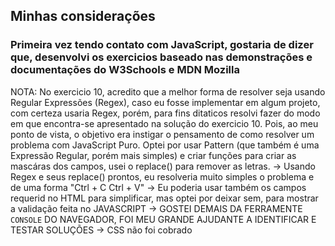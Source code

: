 ## Minhas considerações

### Primeira vez tendo contato com JavaScript, gostaria de dizer que, desenvolvi os exercicios baseado nas demonstrações e documentações do W3Schools e MDN Mozilla

NOTA:
No exercicio 10, acredito que a melhor forma de resolver seja usando Regular Expressões (Regex), caso eu fosse implementar em algum projeto, com certeza usaria Regex, porém, para fins ditaticos resolvi fazer do modo em que encontra-se apresentado na solução do exercicio 10. Pois, ao meu ponto de vista, o objetivo era instigar o pensamento de como resolver um problema com JavaScript Puro. Optei por usar Pattern (que também é uma Expressão Regular, porém mais simples) e criar funções para criar as mascáras dos campos, usei o replace() para remover as letras. 
-> Usando Regex e seus replace() prontos, eu resolveria muito simples o problema e de uma forma "Ctrl + C Ctrl + V"
-> Eu poderia usar também os campos requerid no HTML para simplificar, mas optei por deixar sem, para mostrar a validação feita no JAVASCRIPT
-> GOSTEI DEMAIS DA FERRAMENTE `CONSOLE` DO NAVEGADOR, FOI MEU GRANDE AJUDANTE A IDENTIFICAR E TESTAR SOLUÇÕES
-> CSS não foi cobrado
